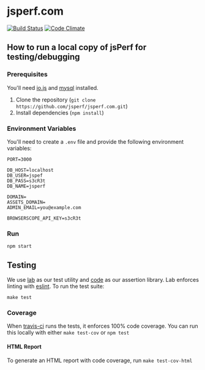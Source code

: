 # jsperf.com

[![Build Status](https://travis-ci.org/jsperf/jsperf.com.svg?branch=master)](https://travis-ci.org/jsperf/jsperf.com) [![Code Climate](https://codeclimate.com/github/jsperf/jsperf.com/badges/gpa.svg)](https://codeclimate.com/github/jsperf/jsperf.com)

## How to run a local copy of jsPerf for testing/debugging

### Prerequisites

You'll need [io.js](https://iojs.org/en/index.html) and [mysql](https://www.mysql.com/downloads/) installed.

1. Clone the repository (`git clone https://github.com/jsperf/jsperf.com.git`)
2. Install dependencies (`npm install`)

### Environment Variables

You'll need to create a `.env` file and provide the following environment variables:

```
PORT=3000

DB_HOST=localhost
DB_USER=jspef
DB_PASS=s3cR3t
DB_NAME=jsperf

DOMAIN=
ASSETS_DOMAIN=
ADMIN_EMAIL=you@example.com

BROWSERSCOPE_API_KEY=s3cR3t
```

### Run

```
npm start
```

## Testing

We use [lab](https://github.com/hapijs/lab) as our test utility and [code](https://github.com/hapijs/code) as our assertion library. Lab enforces linting with [eslint](http://eslint.org/). To run the test suite:

```
make test
```

### Coverage

When [travis-ci](https://travis-ci.org) runs the tests, it enforces 100% code coverage. You can run this locally with either `make test-cov` or `npm test`

#### HTML Report

To generate an HTML report with code coverage, run `make test-cov-html`
